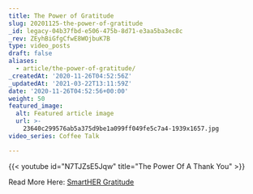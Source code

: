 ```yaml
---
title: The Power of Gratitude
slug: 20201125-the-power-of-gratitude
_id: legacy-04b37fbd-e506-475b-8d71-e3aa5ba3ec8c
_rev: ZEyhBiGfgCfwE8WOjbuK7B
type: video_posts
draft: false
aliases:
  - article/the-power-of-gratitude/
_createdAt: '2020-11-26T04:52:56Z'
_updatedAt: '2021-03-22T13:11:59Z'
date: '2020-11-26T04:52:56+00:00'
weight: 50
featured_image:
  alt: Featured article image
  url: >-
    23640c299576ab5a375d9be1a099ff049fe5c7a4-1939x1657.jpg
video_series: Coffee Talk

---
```

{{< youtube id="N7TJZsE5Jqw" title="The Power Of A Thank You" >}}

Read More Here: [SmartHER Gratitude](https://smarthernews.com/the-science-of-giving-thanks/)